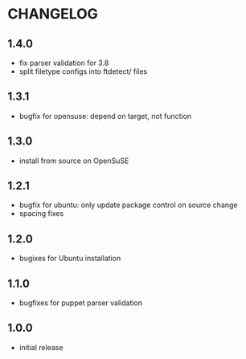 # CHANGELOG

## 1.4.0
- fix parser validation for 3.8
- split filetype configs into ftdetect/ files

## 1.3.1
- bugfix for opensuse: depend on target, not function

## 1.3.0
- install from source on OpenSuSE

## 1.2.1
- bugfix for ubuntu: only update package control on source change
- spacing fixes

## 1.2.0
- bugixes for Ubuntu installation

## 1.1.0
- bugfixes for puppet parser validation

## 1.0.0
- initial release
